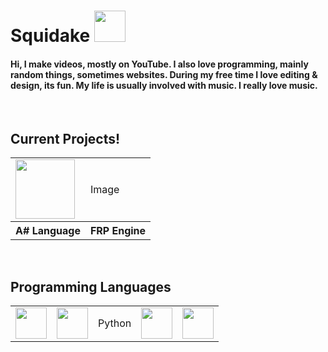 # Squidake <img src="https://yt3.googleusercontent.com/LG81_99YeFbzlS6ZIGMn6yIP8eC22zCzlBCwIWJICVxho9X717wJZSplHjdp-aHTokRdVMk_CA=s160-c-k-c0x00ffffff-no-rj" height="50">
#### Hi, I make videos, mostly on YouTube. I also love programming, mainly random things, sometimes websites. During my free time I love editing & design, its fun. My life is usually involved with music. I really love music.

<br>

## Current Projects!
<table>
  <tr>
    <td><img src="https://docs.google.com/drawings/d/e/2PACX-1vRcfRi4TazrijQqbHta-CKMR_-a5BP1EwBwM7GnrV4RWDnI9tNEKVbIflfIWZi-5ioQY6TIRi-gj_se/pub?w=1440&amp;h=1440" height="95"></td>
    <td>Image</td>
  </tr>
  <tr>
    <th>A# Language</th>
    <th>FRP Engine</th>
  </tr>
</table>

<br>

## Programming Languages
<table>
  <tr>
    <td><img src="https://upload.wikimedia.org/wikipedia/en/thumb/3/30/Java_programming_language_logo.svg/320px-Java_programming_language_logo.svg.png" height="50"></td>
    <td><img src="https://upload.wikimedia.org/wikipedia/commons/3/38/HTML5_Badge.svg" height="50"></td>
    <td>Python</td>
    <td><img src="https://upload.wikimedia.org/wikipedia/commons/1/18/ISO_C%2B%2B_Logo.svg" height="50"></td>
    <td><img src="https://upload.wikimedia.org/wikipedia/commons/6/6a/JavaScript-logo.png" height="50"></td>
  </tr>
</table>

<!--
**Squidake/Squidake** is a ✨ _special_ ✨ repository because its `README.md` (this file) appears on your GitHub profile.

Here are some ideas to get you started:

- 🔭 I’m currently working on ...
- 🌱 I’m currently learning ...
- 👯 I’m looking to collaborate on ...
- 🤔 I’m looking for help with ...
- 💬 Ask me about ...
- 📫 How to reach me: ...
- 😄 Pronouns: ...
- ⚡ Fun fact: ...
-->
